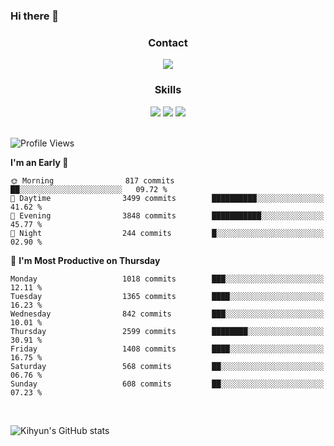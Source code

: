### Hi there 👋

<!--
**Key5771/Key5771** is a ✨ _special_ ✨ repository because its `README.md` (this file) appears on your GitHub profile.

Here are some ideas to get you started:

- 🔭 I’m currently working on ...
- 🌱 I’m currently learning ...
- 👯 I’m looking to collaborate on ...
- 🤔 I’m looking for help with ...
- 💬 Ask me about ...
- 📫 How to reach me: ...
- 😄 Pronouns: ...
- ⚡ Fun fact: ...
-->

<h3 align="center">Contact</h3>
<div align="center">
  <a href="mailto:ksj57715@gmail.com"><img src="https://img.shields.io/badge/Gmail-D14836?style=for-the-badge&logo=gmail&logoColor=white"/></a>
</div>

<h3 align="center">Skills</h3>
<div align="center">
  <img src="https://img.shields.io/badge/iOS-000000?style=for-the-badge&logo=ios&logoColor=white"/>
  <img src="https://img.shields.io/badge/Swift-FA7343?style=for-the-badge&logo=swift&logoColor=white"/>
  <img src="https://img.shields.io/badge/Xcode-007ACC?style=for-the-badge&logo=Xcode&logoColor=white"/>
</div>

<br>

<!--START_SECTION:waka-->
![Profile Views](http://img.shields.io/badge/Profile%20Views-4-blue)

**I'm an Early 🐤** 

```text
🌞 Morning                817 commits         ██░░░░░░░░░░░░░░░░░░░░░░░   09.72 % 
🌆 Daytime                3499 commits        ██████████░░░░░░░░░░░░░░░   41.62 % 
🌃 Evening                3848 commits        ███████████░░░░░░░░░░░░░░   45.77 % 
🌙 Night                  244 commits         █░░░░░░░░░░░░░░░░░░░░░░░░   02.90 % 
```
📅 **I'm Most Productive on Thursday** 

```text
Monday                   1018 commits        ███░░░░░░░░░░░░░░░░░░░░░░   12.11 % 
Tuesday                  1365 commits        ████░░░░░░░░░░░░░░░░░░░░░   16.23 % 
Wednesday                842 commits         ███░░░░░░░░░░░░░░░░░░░░░░   10.01 % 
Thursday                 2599 commits        ████████░░░░░░░░░░░░░░░░░   30.91 % 
Friday                   1408 commits        ████░░░░░░░░░░░░░░░░░░░░░   16.75 % 
Saturday                 568 commits         ██░░░░░░░░░░░░░░░░░░░░░░░   06.76 % 
Sunday                   608 commits         ██░░░░░░░░░░░░░░░░░░░░░░░   07.23 % 
```



<!--END_SECTION:waka-->

<br>


![Kihyun's GitHub stats](https://github-readme-stats.vercel.app/api?username=key5771&show_icons=true&theme=radical)
